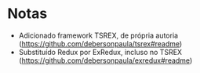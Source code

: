 # Notas

- Adicionado framework TSREX, de própria autoria (https://github.com/debersonpaula/tsrex#readme)
- Substituído Redux por ExRedux, incluso no TSREX (https://github.com/debersonpaula/exredux#readme)

